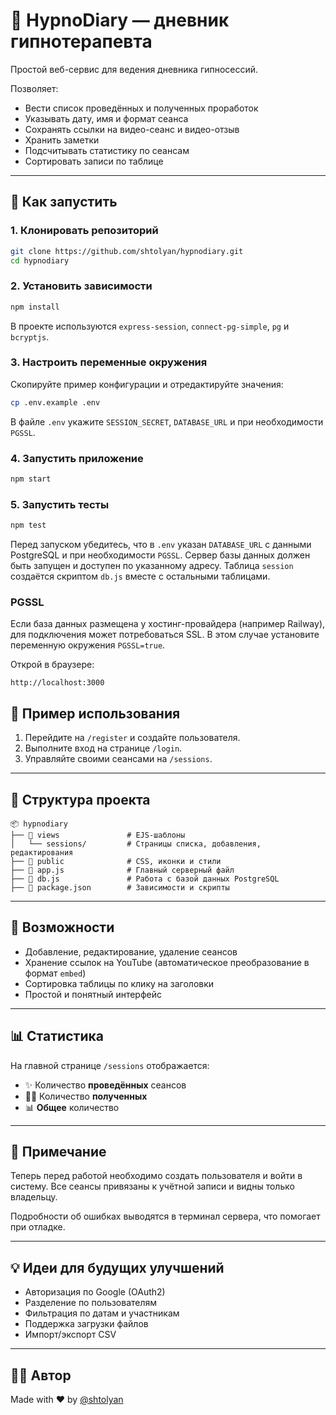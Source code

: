 
# 🧠 HypnoDiary — дневник гипнотерапевта

Простой веб-сервис для ведения дневника гипносессий.

Позволяет:
- Вести список проведённых и полученных проработок
- Указывать дату, имя и формат сеанса
- Сохранять ссылки на видео-сеанс и видео-отзыв
- Хранить заметки
- Подсчитывать статистику по сеансам
- Сортировать записи по таблице

---

## 🚀 Как запустить

### 1. Клонировать репозиторий

```bash
git clone https://github.com/shtolyan/hypnodiary.git
cd hypnodiary
```

### 2. Установить зависимости

```bash
npm install
```

В проекте используются `express-session`, `connect-pg-simple`,
`pg` и `bcryptjs`.

### 3. Настроить переменные окружения

Скопируйте пример конфигурации и отредактируйте значения:

```bash
cp .env.example .env
```

В файле `.env` укажите `SESSION_SECRET`, `DATABASE_URL` и при необходимости `PGSSL`.

### 4. Запустить приложение

```bash
npm start
```

### 5. Запустить тесты

```bash
npm test
```

Перед запуском убедитесь, что в `.env` указан `DATABASE_URL` с данными PostgreSQL
и при необходимости `PGSSL`. Сервер базы данных должен быть запущен и доступен по указанному адресу. Таблица `session` создаётся скриптом `db.js` вместе с остальными таблицами.

### PGSSL

Если база данных размещена у хостинг-провайдера (например Railway), для
подключения может потребоваться SSL. В этом случае установите переменную
окружения `PGSSL=true`.

Открой в браузере:

```
http://localhost:3000
```

## 📝 Пример использования

1. Перейдите на `/register` и создайте пользователя.
2. Выполните вход на странице `/login`.
3. Управляйте своими сеансами на `/sessions`.

---

## 📁 Структура проекта

```
📦 hypnodiary
├── 📁 views               # EJS-шаблоны
│   └── sessions/         # Страницы списка, добавления, редактирования
├── 📁 public              # CSS, иконки и стили
├── 📄 app.js              # Главный серверный файл
├── 📄 db.js               # Работа с базой данных PostgreSQL
├── 📄 package.json        # Зависимости и скрипты
```

---

## 🧩 Возможности

- Добавление, редактирование, удаление сеансов
- Хранение ссылок на YouTube (автоматическое преобразование в формат `embed`)
- Сортировка таблицы по клику на заголовки
- Простой и понятный интерфейс

---

## 📊 Статистика

На главной странице `/sessions` отображается:

- ✨ Количество **проведённых** сеансов
- 🧘‍♂️ Количество **полученных**
- 📊 **Общее** количество

---

## 📌 Примечание

Теперь перед работой необходимо создать пользователя и войти в систему. Все сеансы
привязаны к учётной записи и видны только владельцу.

Подробности об ошибках выводятся в терминал сервера, что помогает при отладке.

---

## 💡 Идеи для будущих улучшений

- Авторизация по Google (OAuth2)
- Разделение по пользователям
- Фильтрация по датам и участникам
- Поддержка загрузки файлов
- Импорт/экспорт CSV

---

## 🧙‍♂️ Автор

Made with ❤️ by [@shtolyan](https://github.com/shtolyan)
